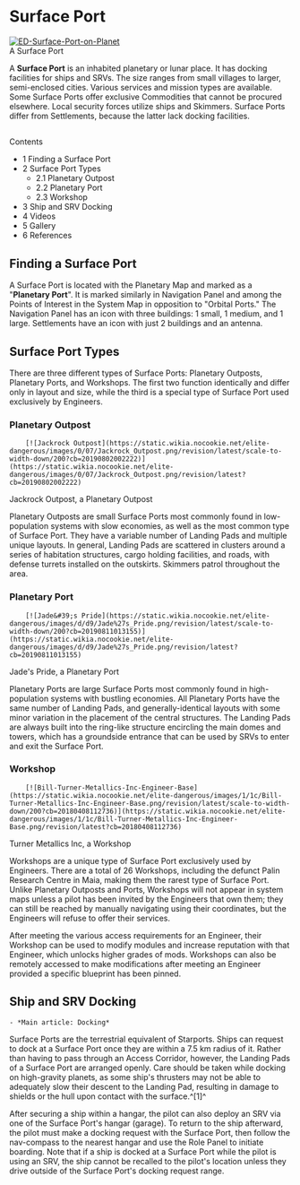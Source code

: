# Surface Port
[![ED-Surface-Port-on-Planet](https://static.wikia.nocookie.net/elite-dangerous/images/c/c2/ED-Surface-Port-on-Planet.png/revision/latest/scale-to-width-down/300?cb=20190113085607)](https://static.wikia.nocookie.net/elite-dangerous/images/c/c2/ED-Surface-Port-on-Planet.png/revision/latest?cb=20190113085607) 	 		 			 		 		 		 			
A Surface Port
 		 	 

A **Surface Port** is an inhabited planetary or lunar place. It has docking facilities for ships and SRVs. The size ranges from small villages to larger, semi-enclosed cities. Various services and mission types are available. Some Surface Ports offer exclusive Commodities that cannot be procured elsewhere. Local security forces utilize ships and Skimmers. Surface Ports differ from Settlements, because the latter lack docking facilities.

## 

Contents

- 1 Finding a Surface Port
- 2 Surface Port Types
    - 2.1 Planetary Outpost
    - 2.2 Planetary Port
    - 2.3 Workshop
- 3 Ship and SRV Docking
- 4 Videos
- 5 Gallery
- 6 References

## Finding a Surface Port

A Surface Port is located with the Planetary Map and marked as a "**Planetary Port**". It is marked similarly in Navigation Panel and among the Points of Interest in the System Map in opposition to "Orbital Ports." The Navigation Panel has an icon with three buildings: 1 small, 1 medium, and 1 large. Settlements have an icon with just 2 buildings and an antenna.

## Surface Port Types

There are three different types of Surface Ports: Planetary Outposts, Planetary Ports, and Workshops. The first two function identically and differ only in layout and size, while the third is a special type of Surface Port used exclusively by Engineers.

### Planetary Outpost

 	 	[![Jackrock Outpost](https://static.wikia.nocookie.net/elite-dangerous/images/0/07/Jackrock_Outpost.png/revision/latest/scale-to-width-down/200?cb=20190802002222)](https://static.wikia.nocookie.net/elite-dangerous/images/0/07/Jackrock_Outpost.png/revision/latest?cb=20190802002222) 	 		 			 		 		 		 			
Jackrock Outpost, a Planetary Outpost
 		 	 

Planetary Outposts are small Surface Ports most commonly found in low-population systems with slow economies, as well as the most common type of Surface Port. They have a variable number of Landing Pads and multiple unique layouts. In general, Landing Pads are scattered in clusters around a series of habitation structures, cargo holding facilities, and roads, with defense turrets installed on the outskirts. Skimmers patrol throughout the area.

### Planetary Port

 	 	[![Jade&#39;s Pride](https://static.wikia.nocookie.net/elite-dangerous/images/d/d9/Jade%27s_Pride.png/revision/latest/scale-to-width-down/200?cb=20190811013155)](https://static.wikia.nocookie.net/elite-dangerous/images/d/d9/Jade%27s_Pride.png/revision/latest?cb=20190811013155) 	 		 			 		 		 		 			
Jade's Pride, a Planetary Port
 		 	 

Planetary Ports are large Surface Ports most commonly found in high-population systems with bustling economies. All Planetary Ports have the same number of Landing Pads, and generally-identical layouts with some minor variation in the placement of the central structures. The Landing Pads are always built into the ring-like structure encircling the main domes and towers, which has a groundside entrance that can be used by SRVs to enter and exit the Surface Port.

### Workshop

 	 	[![Bill-Turner-Metallics-Inc-Engineer-Base](https://static.wikia.nocookie.net/elite-dangerous/images/1/1c/Bill-Turner-Metallics-Inc-Engineer-Base.png/revision/latest/scale-to-width-down/200?cb=20180408112736)](https://static.wikia.nocookie.net/elite-dangerous/images/1/1c/Bill-Turner-Metallics-Inc-Engineer-Base.png/revision/latest?cb=20180408112736) 	 		 			 		 		 		 			
Turner Metallics Inc, a Workshop
 		 	 

Workshops are a unique type of Surface Port exclusively used by Engineers. There are a total of 26 Workshops, including the defunct Palin Research Centre in Maia, making them the rarest type of Surface Port. Unlike Planetary Outposts and Ports, Workshops will not appear in system maps unless a pilot has been invited by the Engineers that own them; they can still be reached by manually navigating using their coordinates, but the Engineers will refuse to offer their services.

After meeting the various access requirements for an Engineer, their Workshop can be used to modify modules and increase reputation with that Engineer, which unlocks higher grades of mods. Workshops can also be remotely accessed to make modifications after meeting an Engineer provided a specific blueprint has been pinned.

## Ship and SRV Docking

    - *Main article: Docking*

Surface Ports are the terrestrial equivalent of Starports. Ships can request to dock at a Surface Port once they are within a 7.5 km radius of it. Rather than having to pass through an Access Corridor, however, the Landing Pads of a Surface Port are arranged openly. Care should be taken while docking on high-gravity planets, as some ship's thrusters may not be able to adequately slow their descent to the Landing Pad, resulting in damage to shields or the hull upon contact with the surface.^[1]^

After securing a ship within a hangar, the pilot can also deploy an SRV via one of the Surface Port's hangar (garage). To return to the ship afterward, the pilot must make a docking request with the Surface Port, then follow the nav-compass to the nearest hangar and use the Role Panel to initiate boarding. Note that if a ship is docked at a Surface Port while the pilot is using an SRV, the ship cannot be recalled to the pilot's location unless they drive outside of the Surface Port's docking request range.